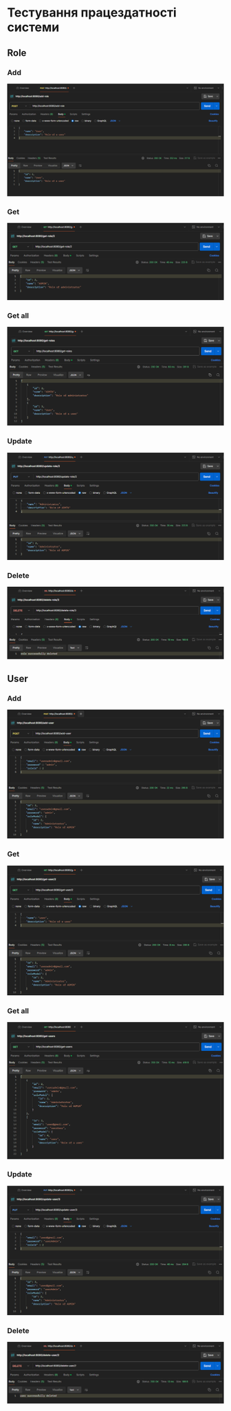 # Тестування працездатності системи

## Role

### Add

<p align="center">
  <img src="./media/addRole.png">
</p>

### Get

<p align="center">
  <img src="./media/getRole.png">
</p>

### Get all

<p align="center">
  <img src="./media/getAllRoles.png">
</p>

### Update

<p align="center">
  <img src="media/updateRole.png">
</p>

### Delete

<p align="center">
  <img src="media/deleteRole.png">
</p>

## User

### Add

<p align="center">
  <img src="media/addUser.png">
</p>

### Get

<p align="center">
  <img src="media/getUser.png">
</p>

### Get all

<p align="center">
    <img src="media/getAllUsers.png">
</p>

### Update

<p align="center">
    <img src="media/updateUser.png">
</p>

### Delete

<p align="center">
    <img src="media/deleteUser.png">
</p>